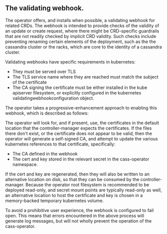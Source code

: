 ## The validating webhook.

The operator offers, and installs when possible, a validating webhook for
related CRDs. The webhook is intended to provide checks of the validity of an
update or create request, where there might be CRD-specific guardrails that are
not readily checked by implicit CRD validity. Such checks include preventing
renaming certain elements of the deployment, such as the the cassandra cluster
or the racks, which are core to the identity of a cassandra cluster.

Validating webhooks have specific requirements in kubernetes:
* They must be served over TLS
* The TLS service name where they are reached must match the subject of the certificate
* The CA signing the certificate must be either installed in the kube apiserver filesystem, or
explicitly configured in the kubernetes validatingwebhookconfiguration object.

The operator takes a progressive-enhancement approach to enabling this webhook,
which is described as follows:

The operator will look for, and if present, use, the certificates in the
default location that the controller-manager expects the certificates.  If the
files there don't exist, or the certificate does not appear to be valid, then
the operator will generate a self-signed CA, and attempt to update the various
kubernetes references to that certificate, specifically:
* The CA defined in the webhook
* The cert and key stored in the relevant secret in the cass-operator namespace.

If the cert and key are regenerated, then they will also be written to an
alternative location on disk, so that they can be consumed by the
controller-manager. Because the operator root filesystem is recommended to be
deployed read-only, and secret mount points are typically read-only as well, an
alternative location to host the certificate and key is chosen in a
memory-backed temporary kubernetes volume.

To avoid a prohibitive user experience, the webhook is configured to fail open.
This means that errors encountered in the above process will generate log
messages, but will not wholly prevent the operation of the cass-operator.
